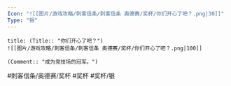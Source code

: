 ```yaml
---
Icon: "![[图片/游戏攻略/刺客信条/刺客信条 奥德赛/奖杯/你们开心了吧？.png|30]]"
Type: "银"
---
```

```ad-common-silver-trophy
title: (Title:: "你们开心了吧？")
![[图片/游戏攻略/刺客信条/刺客信条 奥德赛/奖杯/你们开心了吧？.png|100]]

(Comment:: "成为竞技场的冠军。")
```

#刺客信条/奥德赛/奖杯 #奖杯 #奖杯/银
